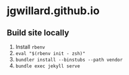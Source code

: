 # jgwillard.github.io

## Build site locally

1. Install `rbenv`
2. `eval "$(rbenv init - zsh)"`
3. `bundler install --binstubs --path vendor`
4. `bundle exec jekyll serve`

